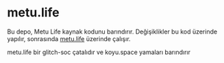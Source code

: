#  metu.life  #

Bu depo, Metu Life kaynak kodunu barındırır. Değişiklikler bu kod üzerinde yapılır, sonrasında [metu.life](https://metu.life) üzerinde çalışır. 

metu.life bir glitch-soc çatalıdır ve koyu.space yamaları barındırır

